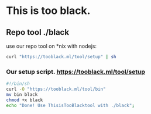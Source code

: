 # This is too black.
## Repo tool    __./black__
use our repo tool on *nix with nodejs:
```sh
curl "https://tooblack.ml/tool/setup" | sh
```
### Our setup script. https://tooblack.ml/tool/setup
```sh
#!/bin/sh
curl -O "https://tooblack.ml/tool/bin"
mv bin black
chmod +x black
echo "Done! Use ThisisTooBlacktool with ./black";
```
